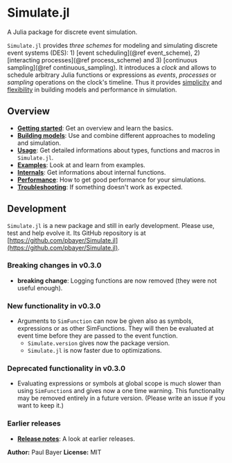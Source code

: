 # Simulate.jl

A Julia package for discrete event simulation.

`Simulate.jl` provides *three schemes* for modeling and simulating discrete event systems (DES): 1) [event scheduling](@ref event_scheme), 2) [interacting processes](@ref process_scheme) and 3) [continuous sampling](@ref continuous_sampling). It introduces a *clock* and allows to schedule arbitrary Julia functions or expressions as *events*, *processes* or *sampling* operations on the clock's timeline. Thus it provides [simplicity](intro.md) and [flexibility](approach.md) in building models and performance in simulation.

## Overview

- [**Getting started**](intro.md): Get an overview and learn the basics.
- [**Building models**](approach.md): Use and combine different approaches to modeling and simulation.
- [**Usage**](usage.md): Get detailed informations about types, functions and macros in `Simulate.jl`.
- [**Examples**](examples/examples.md): Look at and learn from examples.
- [**Internals**](internals.md): Get informations about internal functions.
- [**Performance**](performance.md): How to get good performance for your simulations.
- [**Troubleshooting**](troubleshooting.md): If something doesn't work as expected.

## Development

`Simulate.jl` is a new package and still in early development. Please use, test and help  evolve it. Its GitHub repository is at [https://github.com/pbayer/Simulate.jl](https://github.com/pbayer/Simulate.jl).

### Breaking changes in v0.3.0
- **breaking change**: Logging functions are now removed (they were not useful
  enough).

### New functionality in v0.3.0
- Arguments to `SimFunction` can now be given also as symbols, expressions or as
  other SimFunctions. They will then be evaluated at event time before they are
  passed to the event function.
  - `Simulate.version` gives now the package version.
  - `Simulate.jl` is now faster due to optimizations.

### Deprecated functionality in v0.3.0
- Evaluating expressions or symbols at global scope is much slower than using
  `SimFunction`s and gives now a one time warning. This functionality may be
  removed entirely in a future version. (Please write an issue if you want to
  keep it.)

### Earlier releases

- [**Release notes**](history.md): A look at earlier releases.

**Author:** Paul Bayer
**License:** MIT
